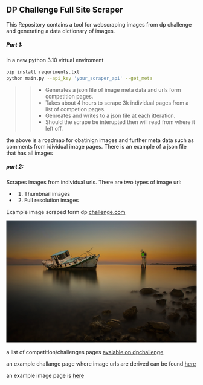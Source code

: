 ## DP Challenge Full Site Scraper

This Repository contains a tool for webscraping images from dp challenge and generating a data dictionary of images.

##### Part 1:

in a new python 3.10 virtual enviroment

```bash
pip install requriments.txt
python main.py --api_key 'your_scraper_api' --get_meta 
```
>> - Generates a json file of image meta data and urls form competition pages.
>> - Takes about 4 hours to scrape 3k individual pages from a list of competion pages.
>> - Genreates and writes to a json file at each itteration. 
>> - Should the scrape be interupted then will read from where it left off.

the above is a roadmap for obatinign images and further meta data such as comments from idividual image pages.
There is an example of a json file that has all images 


##### part 2:

Scrapes images from individual urls. There are two types of image url:

-  1. Thumbnail images
-  2. Full resolution images

Example image scraped form dp [challenge.com](https://www.dpchallenge.com/)

![txt](ava_images_new/1162319.jpg)

a list of competition/challenges pages [avalable on dpchallenge](https://www.dpchallenge.com/challenge_history.php?order_by=0d&open=1&member=1&speed=1&invitational=1&show_all=1)

an example challange page where image urls are derived can be found [here](https://www.dpchallenge.com/challenge_results.php?CHALLENGE_ID=3257&show_full=1)

an example image page is [here](https://www.dpchallenge.com/image.php?IMAGE_ID=1263084) 






